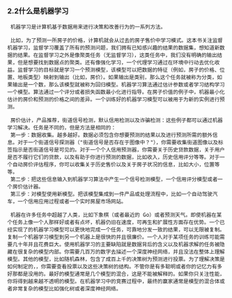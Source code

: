 ### 2.2什么是机器学习
     机器学习是计算机基于数据用来进行决策和改善行为的一系列方法。

     比如，为了预测一所房子的价格，计算机就会从过去的房子售价中学习模式。这本书关注监督机器学习，监督学习覆盖了所有的预测问题，我们拥有已知感兴趣的结果的数据集，想知道新数据的结果。在监督学习之外是像聚类任务（无监督学习），这类任务中，我们没有明确的输出结果，但是想要找到数据点的聚类。还有像强化学习，一个代理学习通过在环境中行动去优化收益。监督学习的目标就是学习一个预测模型，该模型可以把数据的特征（例如，房子的价格、位置、地板类型）映射到输出（比如，房价）。如果输出是类别，那么这个任务就被称为分类，如果输出是一个数，那么该模型就被称为回归模型。机器学习算法通过估计参数或者学习结构学习一个模型。算法通过一个评分或者损失函数最小化进行指导。在房子价值的例子中，机器最小化估计的房价和预测的价格之间的差异。一个训练好的机器学习模型可以被用于为新的实例进行预测。

     房价估计，产品推荐，街道信号检测，默认信用检测以及诈骗检测：这些例子都可以通过机器学习解决。任务是不同的，但是方法是相同的：
     第一步：数据收集。越多越好。数据必须包含你想要预测的结果以及进行预测所需的额外信息。对于一个街道信号探测器（"街道信号是否存在于图像中？"），你需要收集街道图像以及标签指示是否街道信号是可见的。对于一个个人信用预测器，你需要关于历史贷款数据，关于用户是否不履行它们的贷款，以及有助于你进行预测的数据，比如收入，历史信用评分等等。对于一个自动房价评估程序，你可以收集关于历史售价以及关于房子状况的信息，比如大小，位置等等。
     第二步：把这些信息输入到机器学习算法中产生一个信号检测模型，一个信用评分模型或者一个房价估计器。
     第三步：对模型使用新模型。把该模型集成到一件产品或处理流程中，比如一个自动驾驶汽车，一个信用应用过程或者一个实时房屋市场网站。

     机器在许多任务中超越了人类，比如下象棋（或者最近的 Go）或者预测天气。即使机器在某个任务上像一个人那样好或者有点坏，机器仍旧在速度，可再生和扩展性方面存在优势。一个已经实现了的机器学习模型可以更快地完成一个任务，可靠地分发一致的结果，可以无限被复制。复制一个机器学习模型到另一个机器上是很快的并且很廉价。一个人对于某项任务的训练可能需要几十年并且花费巨大。使用机器学习的主要缺陷就是数据背后的含义以及机器求解的任务被隐藏在很复杂的模型内部。你需要几百万的数字去描述一个深度神经网络，并且没法在整体上理解模型。其他的模型，比如随机森林，包含了成百上千的决策树为预测进行投票。为了理解决策是如何制定的，，你需要查看投票以及这些决策树的结构。不管你是有多聪明或者你的记忆力有多好那都是没用的。最好的模型通常是几个模型的混合，这是不能被解释的。如果你只关注性能，你将得到越来越不透明的模型。在机器学习中的竞赛过程中，最终的赢家通常是模型的混合体或者非常复杂的模型比如强化树或者深度神经网络。




     

